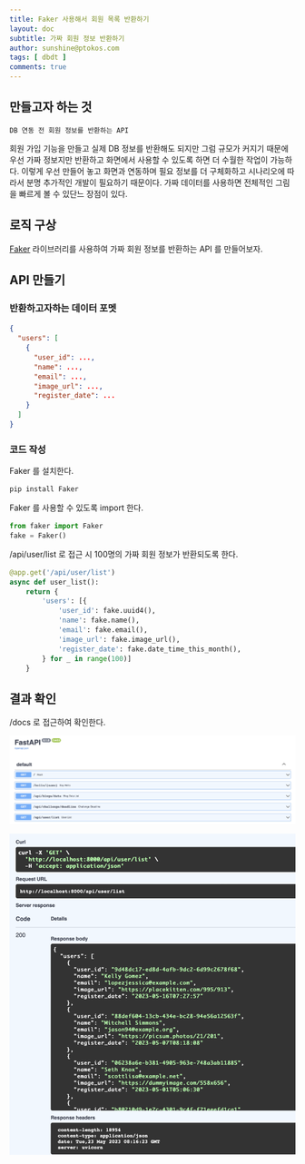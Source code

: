 ```yaml
---
title: Faker 사용해서 회원 목록 반환하기
layout: doc
subtitle: 가짜 회원 정보 반환하기
author: sunshine@ptokos.com
tags: [ dbdt ]
comments: true
---
```


## 만들고자 하는 것

`DB 연동 전 회원 정보를 반환하는 API`

회원 가입 기능을 만들고 실제 DB 정보를 반환해도 되지만 그럼 규모가 커지기 때문에 우선 가짜 정보지만 반환하고 화면에서 사용할 수 있도록 하면 더 수월한 작업이 가능하다.
이렇게 우선 만들어 놓고 화면과 연동하며 필요 정보를 더 구체화하고 시나리오에 따라서 분명 추가적인 개발이 필요하기 때문이다. 가짜 데이터를 사용하면 전체적인 그림을 빠르게 볼 수 있단느 장점이 있다.

## 로직 구상

[Faker](https://github.com/joke2k/faker) 라이브러리를 사용하여 가짜 회원 정보를 반환하는 API 를 만들어보자.

## API 만들기

### 반환하고자하는 데이터 포멧

```json
{
  "users": [
    {
      "user_id": ...,
      "name": ...,
      "email": ...,
      "image_url": ...,
      "register_date": ...
    }
  ]
}
```

### 코드 작성

Faker 를 설치한다.

```python
pip install Faker
```

Faker 를 사용할 수 있도록 import 한다.

```python
from faker import Faker
fake = Faker()
```

/api/user/list 로 접근 시 100명의 가짜 회원 정보가 반환되도록 한다.

```python
@app.get('/api/user/list')
async def user_list():
    return {
        'users': [{
            'user_id': fake.uuid4(),
            'name': fake.name(),
            'email': fake.email(),
            'image_url': fake.image_url(),
            'register_date': fake.date_time_this_month(),
        } for _ in range(100)]
    }
```

## 결과 확인

/docs 로 접근하여 확인한다.

![6-1.png](/assets/img/dbdt/6-1.png)

![6-2.png](/assets/img/dbdt/6-2.png)



